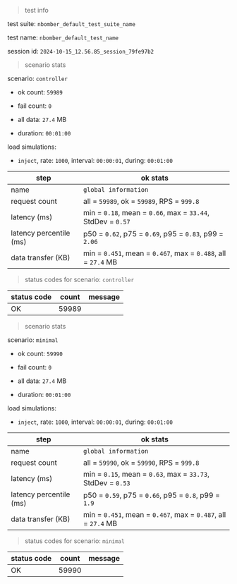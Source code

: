 > test info

test suite: `nbomber_default_test_suite_name`

test name: `nbomber_default_test_name`

session id: `2024-10-15_12.56.85_session_79fe97b2`

> scenario stats

scenario: `controller`

  - ok count: `59989`

  - fail count: `0`

  - all data: `27.4` MB

  - duration: `00:01:00`

load simulations:

  - `inject`, rate: `1000`, interval: `00:00:01`, during: `00:01:00`

|step|ok stats|
|---|---|
|name|`global information`|
|request count|all = `59989`, ok = `59989`, RPS = `999.8`|
|latency (ms)|min = `0.18`, mean = `0.66`, max = `33.44`, StdDev = `0.57`|
|latency percentile (ms)|p50 = `0.62`, p75 = `0.69`, p95 = `0.83`, p99 = `2.06`|
|data transfer (KB)|min = `0.451`, mean = `0.467`, max = `0.488`, all = `27.4` MB|


> status codes for scenario: `controller`

|status code|count|message|
|---|---|---|
|OK|59989||


> scenario stats

scenario: `minimal`

  - ok count: `59990`

  - fail count: `0`

  - all data: `27.4` MB

  - duration: `00:01:00`

load simulations:

  - `inject`, rate: `1000`, interval: `00:00:01`, during: `00:01:00`

|step|ok stats|
|---|---|
|name|`global information`|
|request count|all = `59990`, ok = `59990`, RPS = `999.8`|
|latency (ms)|min = `0.15`, mean = `0.63`, max = `33.73`, StdDev = `0.53`|
|latency percentile (ms)|p50 = `0.59`, p75 = `0.66`, p95 = `0.8`, p99 = `1.9`|
|data transfer (KB)|min = `0.451`, mean = `0.467`, max = `0.487`, all = `27.4` MB|


> status codes for scenario: `minimal`

|status code|count|message|
|---|---|---|
|OK|59990||


